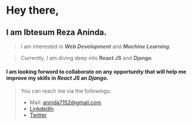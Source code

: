 # Hey there,
## I am Ibtesum Reza Aninda.

>I am interested in ***Web Development*** and ***Machine Learning***.



>Currently, I am diving deep into **React JS** and **Django**.

#### I am looking forword to collaborate on any opportunity that will help me improve my skills in ***React JS*** an ***Django***.

>You can reach me via the followings:
>- Mail: aninda7152@gmail.com
>- [LinkdedIn](https://linkedin.com/in/ir-aninda)
>- [Twitter](https://twitter.com/IbtesumAninda)
